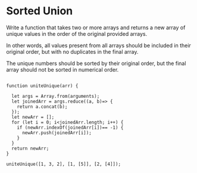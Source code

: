 # Sorted Union

Write a function that takes two or more arrays and returns a new array of unique values in the order of the original provided arrays.

In other words, all values present from all arrays should be included in their original order, but with no duplicates in the final array.

The unique numbers should be sorted by their original order, but the final array should not be sorted in numerical order.

```

function uniteUnique(arr) {

  let args = Array.from(arguments);
  let joinedArr = args.reduce((a, b)=> {
    return a.concat(b);
  });
  let newArr = [];
  for (let i = 0; i<joinedArr.length; i++) {
    if (newArr.indexOf(joinedArr[i])== -1) {
      newArr.push(joinedArr[i]);
    }
  }
  return newArr;
}

uniteUnique([1, 3, 2], [1, [5]], [2, [4]]);

```
